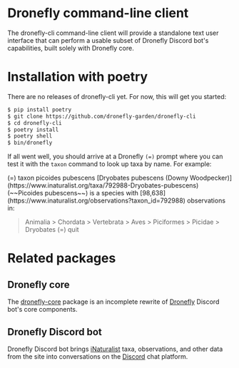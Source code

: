 # Dronefly command-line client

The dronefly-cli command-line client will provide a standalone text user
interface that can perform a usable subset of Dronefly Discord bot's
capabilities, built solely with Dronefly core.

# Installation with poetry

There are no releases of dronefly-cli yet. For now, this will get you started:

```sh
$ pip install poetry
$ git clone https://github.com/dronefly-garden/dronefly-cli
$ cd dronefly-cli
$ poetry install
$ poetry shell
$ bin/dronefly
```

If all went well, you should arrive at a Dronefly `(=)` prompt where you can test
it with the `taxon` command to look up taxa by name. For example:

<bq>
(=) taxon picoides pubescens
[Dryobates pubescens (Downy Woodpecker)](https://www.inaturalist.org/taxa/792988-Dryobates-pubescens) (~~Picoides pubescens~~)
is a species with [98,638](https://www.inaturalist.org/observations?taxon_id=792988) observations in:

> Animalia >
> Chordata > Vertebrata >
> Aves >
> Piciformes >
> Picidae > Dryobates
(=) quit
</bq>

# Related packages

## Dronefly core

The [dronefly-core](https://github.com/dronefly-garden/dronefly-core) package is
an incomplete rewrite of [Dronefly](https://dronefly.readthedocs.io) Discord
bot's core components.

## Dronefly Discord bot

Dronefly Discord bot brings [iNaturalist](https://www.inaturalist.org) taxa,
observations, and other data from the site into conversations on the
[Discord](https://discord.com) chat platform.
